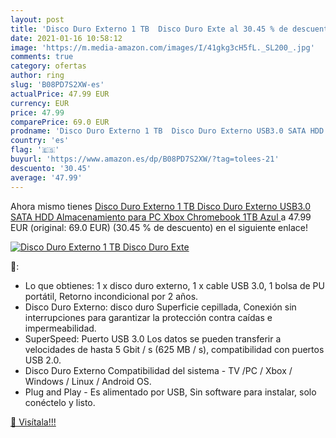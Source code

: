 ```yaml
---
layout: post
title: 'Disco Duro Externo 1 TB  Disco Duro Exte al 30.45 % de descuento'
date: 2021-01-16 10:58:12
image: 'https://m.media-amazon.com/images/I/41gkg3cH5fL._SL200_.jpg'
comments: true
category: ofertas
author: ring
slug: 'B08PD7S2XW-es'
actualPrice: 47.99 EUR
currency: EUR
price: 47.99
comparePrice: 69.0 EUR
prodname: 'Disco Duro Externo 1 TB  Disco Duro Externo USB3.0 SATA HDD Almacenamiento para PC  Xbox  Chromebook 1TB Azul '
country: 'es'
flag: '🇪🇸'
buyurl: 'https://www.amazon.es/dp/B08PD7S2XW/?tag=tolees-21'
descuento: '30.45'
average: '47.99'
---
```


Ahora mismo tienes [Disco Duro Externo 1 TB  Disco Duro Externo USB3.0 SATA HDD Almacenamiento para PC  Xbox  Chromebook 1TB Azul ](https://www.amazon.es/dp/B08PD7S2XW/?tag=tolees-21) a 47.99 EUR (original: 69.0 EUR) (30.45 %  de descuento) en el siguiente enlace!

[![Disco Duro Externo 1 TB  Disco Duro Exte](https://m.media-amazon.com/images/I/41gkg3cH5fL._SL200_.jpg)](https://www.amazon.es/dp/B08PD7S2XW/?tag=tolees-21)

🔎:

- Lo que obtienes: 1 x disco duro externo, 1 x cable USB 3.0, 1 bolsa de PU portátil, Retorno incondicional por 2 años.
- Disco Duro Externo: disco duro Superficie cepillada, Conexión sin interrupciones para garantizar la protección contra caídas e impermeabilidad.
- SuperSpeed: Puerto USB 3.0 Los datos se pueden transferir a velocidades de hasta 5 Gbit / s (625 MB / s), compatibilidad con puertos USB 2.0.
- Disco Duro Externo Compatibilidad del sistema - TV /PC / Xbox / Windows / Linux / Android OS.
- Plug and Play - Es alimentado por USB, Sin software para instalar, solo conéctelo y listo.

[🛒 Visítala!!!](https://www.amazon.es/dp/B08PD7S2XW/?tag=tolees-21)
